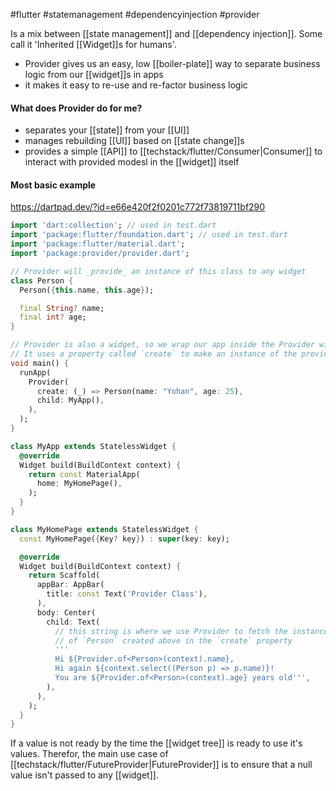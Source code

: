 #flutter #statemanagement #dependencyinjection #provider

Is a mix between [[state management]] and [[dependency injection]]. Some call it 'Inherited [[Widget]]s for humans'.

- Provider gives us an easy, low [[boiler-plate]] way to separate business logic from our [[widget]]s in apps
- it makes it easy to re-use and re-factor business logic

#### What does Provider do for me?
- separates your [[state]] from your [[UI]]
- manages rebuilding [[UI]] based on [[state change]]s
- provides a simple [[API]] to [[techstack/flutter/Consumer|Consumer]] to interact with provided modesl in the [[widget]] itself

#### Most basic example
https://dartpad.dev/?id=e66e420f2f0201c772f73819711bf290
```dart
import 'dart:collection'; // used in test.dart
import 'package:flutter/foundation.dart'; // used in test.dart
import 'package:flutter/material.dart';
import 'package:provider/provider.dart';

// Provider will _provide_ an instance of this class to any widget
class Person {
  Person({this.name, this.age});

  final String? name;
  final int? age;
}

// Provider is also a widget, so we wrap our app inside the Provider widget
// It uses a property called `create` to make an instance of the provided class
void main() {
  runApp(
    Provider(
      create: (_) => Person(name: "Yohan", age: 25),
      child: MyApp(),
    ),
  );
}

class MyApp extends StatelessWidget {
  @override
  Widget build(BuildContext context) {
    return const MaterialApp(
      home: MyHomePage(),
    );
  }
}

class MyHomePage extends StatelessWidget {
  const MyHomePage({Key? key}) : super(key: key);

  @override
  Widget build(BuildContext context) {
    return Scaffold(
      appBar: AppBar(
        title: const Text('Provider Class'),
      ),
      body: Center(
        child: Text(
	      // this string is where we use Provider to fetch the instance
	      // of `Person` created above in the `create` property
          '''
          Hi ${Provider.of<Person>(context).name},
          Hi again ${context.select((Person p) => p.name)}!
          You are ${Provider.of<Person>(context).age} years old''',
        ),
      ),
    );
  }
}
```
If a value is not ready by the time the [[widget tree]] is ready to use it's values. Therefor, the main use case of [[techstack/flutter/FutureProvider|FutureProvider]] is to ensure that a null value isn't passed to any [[widget]].